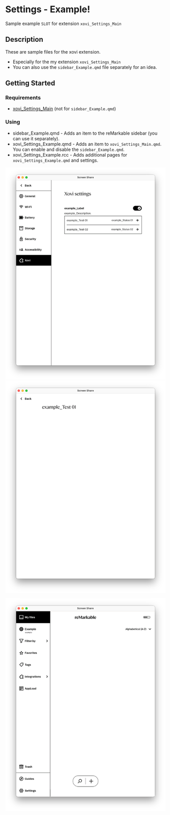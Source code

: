# Settings - Example!
Sample example ``` SLOT ``` for extension ``` xovi_Settings_Main ```

## Description
These are sample files for the xovi extension.
* Especially for the my extension ``` xovi_Settings_Main ```
* You can also use the ```sidebar_Example.qmd``` file separately for an idea.

## Getting Started

### Requirements
* [xovi_Settings_Main](https://github.com/PepikVaio/reMarkable_Xovi_Extensions/tree/main/xovi_Settings_Main) (not for ```sidebar_Example.qmd```)

### Using
* sidebar_Example.qmd - Adds an item to the reMarkable sidebar (you can use it separately).
* xovi_Settings_Example.qmd - Adds an item to ``` xovi_Settings_Main.qmd ```. You can enable and disable the ```sidebar_Example.qmd```.
* xovi_Settings_Example.rcc - Adds additional pages for ```xovi_Settings_Example.qmd``` and settings. 

![xovi_Example](https://github.com/PepikVaio/reMarkable_Xovi_Extensions/blob/main/xovi_Settings_Example/.pictures/xovi_Example_Settings.png?raw=true)
![example_Item_01](https://github.com/PepikVaio/reMarkable_Xovi_Extensions/blob/main/xovi_Settings_Example/.pictures/example_Item_01.png?raw=true)

![sidebar_Example](https://github.com/PepikVaio/reMarkable_Xovi_Extensions/blob/main/xovi_Settings_Example/.pictures/sidebar_Example.png?raw=true)

